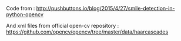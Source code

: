 Code from :
http://pushbuttons.io/blog/2015/4/27/smile-detection-in-python-opencv

And xml files from official open-cv repository :
https://github.com/opencv/opencv/tree/master/data/haarcascades
